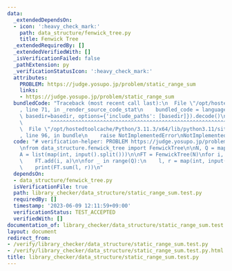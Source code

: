 ```yaml
---
data:
  _extendedDependsOn:
  - icon: ':heavy_check_mark:'
    path: data_structure/fenwick_tree.py
    title: Fenwick Tree
  _extendedRequiredBy: []
  _extendedVerifiedWith: []
  _isVerificationFailed: false
  _pathExtension: py
  _verificationStatusIcon: ':heavy_check_mark:'
  attributes:
    PROBLEM: https://judge.yosupo.jp/problem/static_range_sum
    links:
    - https://judge.yosupo.jp/problem/static_range_sum
  bundledCode: "Traceback (most recent call last):\n  File \"/opt/hostedtoolcache/Python/3.11.3/x64/lib/python3.11/site-packages/onlinejudge_verify/documentation/build.py\"\
    , line 71, in _render_source_code_stat\n    bundled_code = language.bundle(stat.path,\
    \ basedir=basedir, options={'include_paths': [basedir]}).decode()\n          \
    \         ^^^^^^^^^^^^^^^^^^^^^^^^^^^^^^^^^^^^^^^^^^^^^^^^^^^^^^^^^^^^^^^^^^^^^^^^^^^^^^^^^\n\
    \  File \"/opt/hostedtoolcache/Python/3.11.3/x64/lib/python3.11/site-packages/onlinejudge_verify/languages/python.py\"\
    , line 96, in bundle\n    raise NotImplementedError\nNotImplementedError\n"
  code: "# verification-helper: PROBLEM https://judge.yosupo.jp/problem/static_range_sum\n\
    \nfrom data_structure.fenwick_tree import FenwickTree\n\nN, Q = map(int, input().split())\n\
    A = list(map(int, input().split()))\n\nFT = FenwickTree(N)\nfor i, a in enumerate(A):\n\
    \    FT.add(i, a)\n\nfor _ in range(Q):\n    l, r = map(int, input().split())\n\
    \    print(FT.sum(l, r))\n"
  dependsOn:
  - data_structure/fenwick_tree.py
  isVerificationFile: true
  path: library_checker/data_structure/static_range_sum.test.py
  requiredBy: []
  timestamp: '2023-06-09 12:11:59+09:00'
  verificationStatus: TEST_ACCEPTED
  verifiedWith: []
documentation_of: library_checker/data_structure/static_range_sum.test.py
layout: document
redirect_from:
- /verify/library_checker/data_structure/static_range_sum.test.py
- /verify/library_checker/data_structure/static_range_sum.test.py.html
title: library_checker/data_structure/static_range_sum.test.py
---
```

